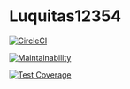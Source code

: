 # Luquitas12354
[![CircleCI](https://dl.circleci.com/status-badge/img/gh/Lucasgarciamdz/Luquitas12354/tree/main.svg?style=svg)](https://dl.circleci.com/status-badge/redirect/gh/Lucasgarciamdz/Luquitas12354/tree/main)

[![Maintainability](https://api.codeclimate.com/v1/badges/d154ec92700f45b99200/maintainability)](https://codeclimate.com/github/Lucasgarciamdz/Luquitas12354/maintainability)

[![Test Coverage](https://api.codeclimate.com/v1/badges/d154ec92700f45b99200/test_coverage)](https://codeclimate.com/github/Lucasgarciamdz/Luquitas12354/test_coverage)